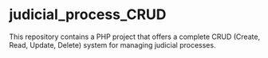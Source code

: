 # judicial_process_CRUD
This repository contains a PHP project that offers a complete CRUD (Create, Read, Update, Delete) system for managing judicial processes.
